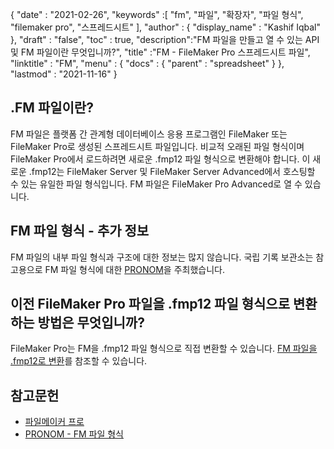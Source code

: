 {
  "date" : "2021-02-26",
  "keywords" :[ "fm", "파일", "확장자", "파일 형식", "filemaker pro", "스프레드시트" ],
  "author" : {
    "display_name" : "Kashif Iqbal"
},
  "draft" : "false",
  "toc" : true,
  "description":"FM 파일을 만들고 열 수 있는 API 및 FM 파일이란 무엇입니까?",
  "title" :"FM - FileMaker Pro 스프레드시트 파일",
  "linktitle" : "FM",
  "menu" : {
    "docs" : {
      "parent" : "spreadsheet"
}
},
  "lastmod" : "2021-11-16"
}

## .FM 파일이란?

FM 파일은 플랫폼 간 관계형 데이터베이스 응용 프로그램인 FileMaker 또는 FileMaker Pro로 생성된 스프레드시트 파일입니다. 비교적 오래된 파일 형식이며 FileMaker Pro에서 로드하려면 새로운 .fmp12 파일 형식으로 변환해야 합니다. 이 새로운 .fmp12는 FileMaker Server 및 FileMaker Server Advanced에서 호스팅할 수 있는 유일한 파일 형식입니다. FM 파일은 FileMaker Pro Advanced로 열 수 있습니다.

## FM 파일 형식 - 추가 정보

FM 파일의 내부 파일 형식과 구조에 대한 정보는 많지 않습니다. 국립 기록 보관소는 참고용으로 FM 파일 형식에 대한 [PRONOM](https://www.nationalarchives.gov.uk/PRONOM/fmt/1059)을 주최했습니다.

## 이전 FileMaker Pro 파일을 .fmp12 파일 형식으로 변환하는 방법은 무엇입니까?

FileMaker Pro는 FM을 .fmp12 파일 형식으로 직접 변환할 수 있습니다. [FM 파일을 .fmp12로 변환](https://support.claris.com/s/article/Converting-older-FileMaker-Pro-files-to-the-fmp12-file-format-1503693002275?language=en_US)를 참조할 수 있습니다.

## 참고문헌

* [파일메이커 프로](https://www.claris.com/filemaker/)
* [PRONOM - FM 파일 형식](https://www.nationalarchives.gov.uk/PRONOM/fmt/1059)

